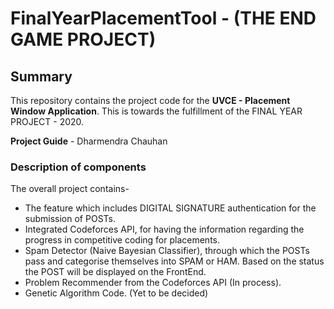 # FinalYearPlacementTool - (THE END GAME PROJECT)

## Summary
This repository contains the project code for the **UVCE - Placement Window Application**. 
This is towards the fulfillment of the FINAL YEAR PROJECT - 2020. 

**Project Guide** - Dharmendra Chauhan 

### Description of components
The overall project contains- 
- The feature which includes DIGITAL SIGNATURE authentication for the submission of POSTs. 
- Integrated Codeforces API, for having the information regarding the progress in competitive coding for placements. 
- Spam Detector (Naive Bayesian Classifier), through which the POSTs pass and categorise themselves into SPAM or HAM. Based on the status the POST will be displayed on the FrontEnd.
- Problem Recommender from the Codeforces API (In process). 
- Genetic Algorithm Code. (Yet to be decided)


